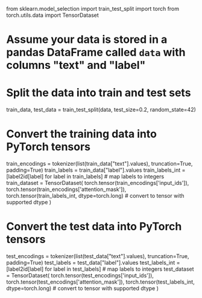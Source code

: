 from sklearn.model_selection import train_test_split
import torch
from torch.utils.data import TensorDataset

# Assume your data is stored in a pandas DataFrame called `data` with columns "text" and "label"

# Split the data into train and test sets
train_data, test_data = train_test_split(data, test_size=0.2, random_state=42)

# Convert the training data into PyTorch tensors
train_encodings = tokenizer(list(train_data["text"].values), truncation=True, padding=True)
train_labels = train_data["label"].values
train_labels_int = [label2id[label] for label in train_labels]  # map labels to integers
train_dataset = TensorDataset(
    torch.tensor(train_encodings['input_ids']),
    torch.tensor(train_encodings['attention_mask']),
    torch.tensor(train_labels_int, dtype=torch.long)  # convert to tensor with supported dtype
)

# Convert the test data into PyTorch tensors
test_encodings = tokenizer(list(test_data["text"].values), truncation=True, padding=True)
test_labels = test_data["label"].values
test_labels_int = [label2id[label] for label in test_labels]  # map labels to integers
test_dataset = TensorDataset(
    torch.tensor(test_encodings['input_ids']),
    torch.tensor(test_encodings['attention_mask']),
    torch.tensor(test_labels_int, dtype=torch.long)  # convert to tensor with supported dtype
)
